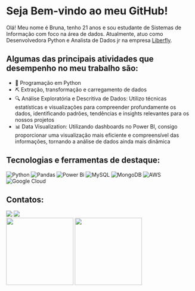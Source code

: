 # Seja Bem-vindo ao meu GitHub!

Olá! Meu nome é Bruna, tenho 21 anos e sou estudante de Sistemas de Informação com foco na área de dados. Atualmente, atuo como Desenvolvedora Python e Analista de Dados jr na empresa [Liberfly](https://liberfly.com.br).

## Algumas das principais atividades que desempenho no meu trabalho são:
- 🐍 Programação em Python
- ⛏️ Extração, transformação e carregamento de dados 
- 🔍 Análise Exploratória e Descritiva de Dados: Utilizo técnicas estatísticas e visualizações para compreender profundamente os dados, identificando padrões, tendências e insights relevantes para os nossos projetos
- 📊 Data Visualization: Utilizando dashboards no Power BI, consigo proporcionar uma visualização mais eficiente e compreensível das informações, tornando a análise de dados ainda mais dinâmica

## Tecnologias e ferramentas de destaque:
![Python](https://img.shields.io/badge/python-3670A0?style=for-the-badge&logo=python&logoColor=ffdd54)
![Pandas](https://img.shields.io/badge/pandas-%23150458.svg?style=for-the-badge&logo=pandas&logoColor=white)
![Power Bi](https://img.shields.io/badge/power_bi-F2C811?style=for-the-badge&logo=powerbi&logoColor=black)
![MySQL](https://img.shields.io/badge/mysql-%2300f.svg?style=for-the-badge&logo=mysql&logoColor=white)
![MongoDB](https://img.shields.io/badge/MongoDB-%234ea94b.svg?style=for-the-badge&logo=mongodb&logoColor=white)
![AWS](https://img.shields.io/badge/AWS-%23FF9900.svg?style=for-the-badge&logo=amazon-aws&logoColor=white)
![Google Cloud](https://img.shields.io/badge/GoogleCloud-%234285F4.svg?style=for-the-badge&logo=google-cloud&logoColor=white)

## Contatos:
<div> 
  <a href="https://www.linkedin.com/in/bruna-cataldo/" target="_blank"><img src="https://img.shields.io/badge/-LinkedIn-%230077B5?style=for-the-badge&logo=linkedin&logoColor=white"></a> 
  <a href = "mailto:brunacataldo2901@gmail.com" target="_blank"><img src="https://img.shields.io/badge/-Gmail-%23333?style=for-the-badge&logo=gmail&logoColor=white"></a>

<br>
<div>
  <img height="180em" src="https://github-readme-stats.vercel.app/api?username=brunacataldo&show_icons=true&theme=dark&icon_color=#FF0000">
  <img height="180em" src="https://github-readme-stats.vercel.app/api/top-langs/?username=brunacataldo&layout=compact&theme=dark">
</div>
<br><br>
